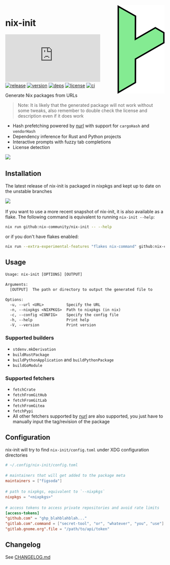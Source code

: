 <img src="assets/logo.svg" align="right" height="280">

# nix-init

[![matrix](https://img.shields.io/matrix/nix-init:matrix.org?style=flat-square)](https://matrix.to/#/#nix-init:matrix.org)
[![release](https://img.shields.io/github/v/release/nix-community/nix-init?logo=github&style=flat-square)](https://github.com/nix-community/nix-init/releases)
[![version](https://img.shields.io/crates/v/nix-init?logo=rust&style=flat-square)](https://crates.io/crates/nix-init)
[![deps](https://deps.rs/repo/github/nix-community/nix-init/status.svg?style=flat-square&compact=true)](https://deps.rs/repo/github/nix-community/nix-init)
[![license](https://img.shields.io/badge/license-MPL--2.0-blue?style=flat-square)](https://www.mozilla.org/en-US/MPL/2.0)
[![ci](https://img.shields.io/github/actions/workflow/status/nix-community/nix-init/ci.yml?label=ci&logo=github-actions&style=flat-square)](https://github.com/nix-community/nix-init/actions?query=workflow:ci)

Generate Nix packages from URLs

> Note: It is likely that the generated package will not work without some tweaks, also remember to double check the license and description even if it does work

- Hash prefetching powered by [nurl] with support for `cargoHash` and `vendorHash`
- Dependency inference for Rust and Python projects
- Interactive prompts with fuzzy tab completions
- License detection

![](https://user-images.githubusercontent.com/40620903/226211877-2d583d09-4fbc-4869-8248-6166edde21cc.gif)

## Installation

The latest release of nix-init is packaged in nixpkgs and kept up to date on the unstable branches

![](https://repology.org/badge/vertical-allrepos/nix-init.svg)

If you want to use a more recent snapshot of nix-init, it is also available as a flake.
The following command is equivalent to running `nix-init --help`:

```bash
nix run github:nix-community/nix-init -- --help
```

or if you don't have flakes enabled:

```bash
nix run --extra-experimental-features "flakes nix-command" github:nix-community/nix-init -- --help
```

## Usage

```
Usage: nix-init [OPTIONS] [OUTPUT]

Arguments:
  [OUTPUT]  The path or directory to output the generated file to

Options:
  -u, --url <URL>          Specify the URL
  -n, --nixpkgs <NIXPKGS>  Path to nixpkgs (in nix)
  -c, --config <CONFIG>    Specify the config file
  -h, --help               Print help
  -V, --version            Print version
```

### Supported builders

- `stdenv.mkDerivation`
- `buildRustPackage`
- `buildPythonApplication` and `buildPythonPackage`
- `buildGoModule`

### Supported fetchers

- `fetchCrate`
- `fetchFromGitHub`
- `fetchFromGitLab`
- `fetchFromGitea`
- `fetchPypi`
- All other fetchers supported by [nurl] are also supported, you just have to manually input the tag/revision of the package

## Configuration

nix-init will try to find `nix-init/config.toml` under XDG configuration directories

```toml
# ~/.config/nix-init/config.toml

# maintainers that will get added to the package meta
maintainers = ["figsoda"]

# path to nixpkgs, equivalent to `--nixpkgs`
nixpkgs = "<nixpkgs>"

# access tokens to access private repositories and avoid rate limits
[access-tokens]
"github.com" = "ghp_blahblahblah..."
"gitlab.com".command = ["secret-tool", "or", "whatever", "you", "use"]
"gitlab.gnome.org".file = "/path/to/api/token"
```

## Changelog

See [CHANGELOG.md](CHANGELOG.md)

[nurl]: https://github.com/nix-community/nurl
